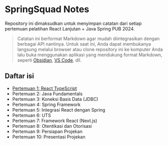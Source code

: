 # SpringSquad Notes
Repository ini dimaksudkan untuk menyimpan catatan dari setiap pertemuan pelatihan React Lanjutan + Java Spring PUB 2024.

> Catatan ini berformat Markdown agar mudah diintegrasikan dengan berbagai API nantinya. Untuk saat ini, Anda dapat membukanya langsung melalui browser atau clone repository ini ke komputer Anda lalu buka menggunakan aplikasi yang mendukung format Markdown, seperti [Obsidian](https://obsidian.md/), [VS Code](https://code.visualstudio.com/), dll.
## Daftar isi
- [Pertemuan 1: React TypeScript](week-1.md)
- Pertemuan 2: Java Fundamentals
- Pertemuan 3: Koneksi Basis Data (JDBC)
- Pertemuan 4: Spring Framework
- Pertemuan 5: Integrasi React dengan Spring
- Pertemuan 6: UTS
- Pertemuan 7: Framework React (Next.js)
- Pertemuan 8: Otentikasi dan Otorisasi
- Pertemuan 9: Persiapan Projekan
- Pertemuan 10: Presentasi Projekan